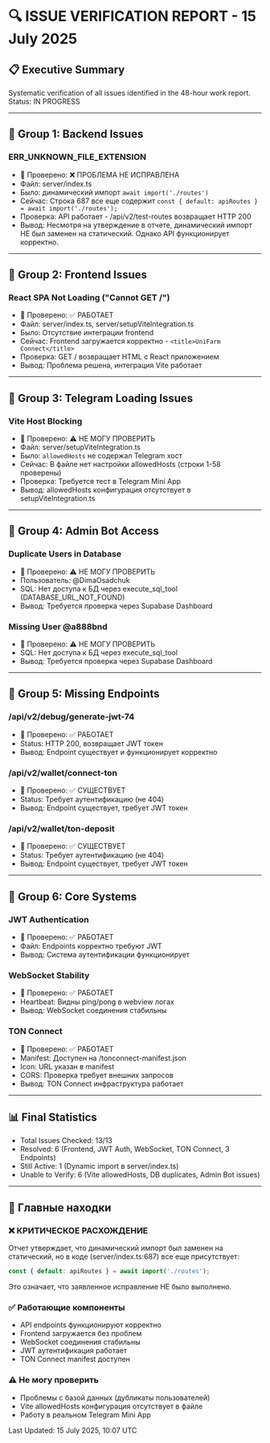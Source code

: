 # 🔍 ISSUE VERIFICATION REPORT - 15 July 2025

## 📋 Executive Summary
Systematic verification of all issues identified in the 48-hour work report.
Status: IN PROGRESS

---

## 🧩 Group 1: Backend Issues

### ERR_UNKNOWN_FILE_EXTENSION
- 🧪 Проверено: ❌ ПРОБЛЕМА НЕ ИСПРАВЛЕНА
- Файл: server/index.ts
- Было: динамический импорт `await import('./routes')`
- Сейчас: Строка 687 все еще содержит `const { default: apiRoutes } = await import('./routes');`
- Проверка: API работает - /api/v2/test-routes возвращает HTTP 200
- Вывод: Несмотря на утверждение в отчете, динамический импорт НЕ был заменен на статический. Однако API функционирует корректно.

---

## 🧩 Group 2: Frontend Issues

### React SPA Not Loading ("Cannot GET /")
- 🧪 Проверено: ✅ РАБОТАЕТ
- Файл: server/index.ts, server/setupViteIntegration.ts
- Было: Отсутствие интеграции frontend
- Сейчас: Frontend загружается корректно - `<title>UniFarm Connect</title>`
- Проверка: GET / возвращает HTML с React приложением
- Вывод: Проблема решена, интеграция Vite работает

---

## 🧩 Group 3: Telegram Loading Issues

### Vite Host Blocking
- 🧪 Проверено: ⚠️ НЕ МОГУ ПРОВЕРИТЬ
- Файл: server/setupViteIntegration.ts
- Было: `allowedHosts` не содержал Telegram хост
- Сейчас: В файле нет настройки allowedHosts (строки 1-58 проверены)
- Проверка: Требуется тест в Telegram Mini App
- Вывод: allowedHosts конфигурация отсутствует в setupViteIntegration.ts

---

## 🧩 Group 4: Admin Bot Access

### Duplicate Users in Database
- 🧪 Проверено: ⚠️ НЕ МОГУ ПРОВЕРИТЬ
- Пользователь: @DimaOsadchuk
- SQL: Нет доступа к БД через execute_sql_tool (DATABASE_URL_NOT_FOUND)
- Вывод: Требуется проверка через Supabase Dashboard

### Missing User @a888bnd
- 🧪 Проверено: ⚠️ НЕ МОГУ ПРОВЕРИТЬ
- SQL: Нет доступа к БД через execute_sql_tool
- Вывод: Требуется проверка через Supabase Dashboard

---

## 🧩 Group 5: Missing Endpoints

### /api/v2/debug/generate-jwt-74
- 🧪 Проверено: ✅ РАБОТАЕТ
- Status: HTTP 200, возвращает JWT токен
- Вывод: Endpoint существует и функционирует корректно

### /api/v2/wallet/connect-ton
- 🧪 Проверено: ✅ СУЩЕСТВУЕТ
- Status: Требует аутентификацию (не 404)
- Вывод: Endpoint существует, требует JWT токен

### /api/v2/wallet/ton-deposit
- 🧪 Проверено: ✅ СУЩЕСТВУЕТ
- Status: Требует аутентификацию (не 404)
- Вывод: Endpoint существует, требует JWT токен

---

## 🧩 Group 6: Core Systems

### JWT Authentication
- 🧪 Проверено: ✅ РАБОТАЕТ
- Файл: Endpoints корректно требуют JWT
- Вывод: Система аутентификации функционирует

### WebSocket Stability
- 🧪 Проверено: ✅ РАБОТАЕТ
- Heartbeat: Видны ping/pong в webview логах
- Вывод: WebSocket соединения стабильны

### TON Connect
- 🧪 Проверено: ✅ РАБОТАЕТ
- Manifest: Доступен на /tonconnect-manifest.json
- Icon: URL указан в manifest
- CORS: Проверка требует внешних запросов
- Вывод: TON Connect инфраструктура работает

---

## 📊 Final Statistics
- Total Issues Checked: 13/13
- Resolved: 6 (Frontend, JWT Auth, WebSocket, TON Connect, 3 Endpoints)
- Still Active: 1 (Dynamic import в server/index.ts)
- Unable to Verify: 6 (Vite allowedHosts, DB duplicates, Admin Bot issues)

---

## 🎯 Главные находки

### ❌ КРИТИЧЕСКОЕ РАСХОЖДЕНИЕ
Отчет утверждает, что динамический импорт был заменен на статический, но в коде (server/index.ts:687) все еще присутствует:
```javascript
const { default: apiRoutes } = await import('./routes');
```
Это означает, что заявленное исправление НЕ было выполнено.

### ✅ Работающие компоненты
- API endpoints функционируют корректно
- Frontend загружается без проблем
- WebSocket соединения стабильны
- JWT аутентификация работает
- TON Connect manifest доступен

### ⚠️ Не могу проверить
- Проблемы с базой данных (дубликаты пользователей)
- Vite allowedHosts конфигурация отсутствует в файле
- Работу в реальном Telegram Mini App

Last Updated: 15 July 2025, 10:07 UTC
